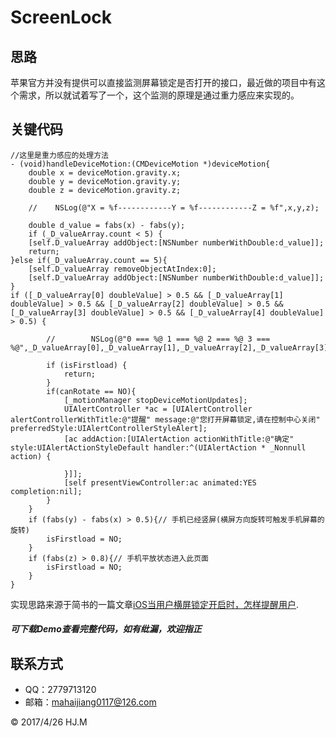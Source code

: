 # ScreenLock
## 思路
苹果官方并没有提供可以直接监测屏幕锁定是否打开的接口，最近做的项目中有这个需求，所以就试着写了一个，这个监测的原理是通过重力感应来实现的。
## 关键代码
	
	//这里是重力感应的处理方法
	- (void)handleDeviceMotion:(CMDeviceMotion *)deviceMotion{
	    double x = deviceMotion.gravity.x;
	    double y = deviceMotion.gravity.y;
	    double z = deviceMotion.gravity.z;
	    
	    //    NSLog(@"X = %f------------Y = %f------------Z = %f",x,y,z);
	    
	    double d_value = fabs(x) - fabs(y);
	    if (_D_valueArray.count < 5) {
        [self.D_valueArray addObject:[NSNumber numberWithDouble:d_value]];
        return;
    }else if(_D_valueArray.count == 5){
        [self.D_valueArray removeObjectAtIndex:0];
        [self.D_valueArray addObject:[NSNumber numberWithDouble:d_value]];
    }
    if ([_D_valueArray[0] doubleValue] > 0.5 && [_D_valueArray[1] doubleValue] > 0.5 && [_D_valueArray[2] doubleValue] > 0.5 && [_D_valueArray[3] doubleValue] > 0.5 && [_D_valueArray[4] doubleValue] > 0.5) {
	        
	        //        NSLog(@"0 === %@ 1 === %@ 2 === %@ 3 === %@",_D_valueArray[0],_D_valueArray[1],_D_valueArray[2],_D_valueArray[3]);
	        
	        if (isFirstload) {
	            return;
	        }
	        if(canRotate == NO){
	            [_motionManager stopDeviceMotionUpdates];
	            UIAlertController *ac = [UIAlertController alertControllerWithTitle:@"提醒" message:@"您打开屏幕锁定,请在控制中心关闭" preferredStyle:UIAlertControllerStyleAlert];
	            [ac addAction:[UIAlertAction actionWithTitle:@"确定" style:UIAlertActionStyleDefault handler:^(UIAlertAction * _Nonnull action) {
	                
	            }]];
	            [self presentViewController:ac animated:YES completion:nil];
	        }
	    }
	    if (fabs(y) - fabs(x) > 0.5){// 手机已经竖屏(横屏方向旋转可触发手机屏幕的旋转)
	        isFirstload = NO;
	    }
	    if (fabs(z) > 0.8){// 手机平放状态进入此页面
	        isFirstload = NO;
	    }
	}
    	
实现思路来源于简书的一篇文章[iOS当用户横屏锁定开启时，怎样提醒用户][id].

[id]: http://www.jianshu.com/p/4acdf1d25319

##### *可下载Demo查看完整代码，如有纰漏，欢迎指正*
## 联系方式
* QQ：2779713120
* 邮箱：mahaijiang0117@126.com

<div class="footer">
	&copy; 2017/4/26 HJ.M
</div>
